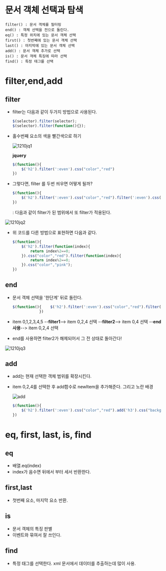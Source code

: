 # 문서 객체 선택과 탐색	

```
filter() : 문서 객체를 필터링
end() : 객체 선택을 전으로 돌린다.
eq() : 특정 위치에 있는 문서 객체 선택
first() : 첫번째에 있는 문서 객체 선택
last() : 마지막에 있는 문서 객체 선택
add() : 문서 객체 추가로 선택
is() : 문서 객체 특징에 따라 선택
find() : 특정 태그를 선택
```

# filter,end,add

## **filter**

- filter는 다음과 같이 두가지 방법으로 사용된다. 

  ```javascript
  $(selector).filter(selector);
  $(selector).filter(function(){});
  ```

- 홀수번째 요소의 색을 빨간색으로 하기

  

  ![1210jq1](https://user-images.githubusercontent.com/37058233/102013233-2a5a1b80-3d92-11eb-9e71-84372f0d003d.JPG)

  **jquery**

  ```javascript
  $(function(){
      $('h2').filter(':even').css("color","red")
  })
  ```

- 그렇다면, filter 를 두번 씌우면 어떻게 될까?

  ```javascript
  $(function(){
      $('h2').filter(':even').css("color","red").filter(':even').css("color","pink");
  })
  ```

   : 다음과 같이 filter가 된 범위에서 또 filter가 적용된다. 

![1210jq2](https://user-images.githubusercontent.com/37058233/102013228-2928ee80-3d92-11eb-9b20-8abea641e0e2.JPG)

- 위 코드를 다른 방법으로 표현하면 다음과 같다.

  ```javascript
  $(function(){
      $('h2').filter(function(index){
          return index%2==0;
      }).css("color","red").filter(function(index){
          return index%2==0;
      }).css("color","pink");
  })
  ```

## **end**

- 문서 객체 선택을 '한단계' 뒤로 돌린다.

  ```javascript
  $(function(){    $('h2').filter(':even').css("color","red").filter(':even').css("color","pink").end().css("background","yellow");
              })
  ```

- item 0,1,2,3,4,5 --**filter1**--> item 0,2,4 선택 --**filter2**--> item 0,4 선택 --**end사용**--> item 0,2,4 선택
- end를 사용하면 filter2가 해제되어서 그 전 상태로 돌아간다! 

![1210jq3](https://user-images.githubusercontent.com/37058233/102013543-36df7380-3d94-11eb-9ff8-63210fe19d8a.JPG)

## **add**

- add는 현재 선택한 객체 범위를 확장시킨다.

- item 0,2,4를 선택한 후 add함수로 newItem을 추가해준다. 그리고 노란 배경

  ![add](https://user-images.githubusercontent.com/37058233/102013949-950d5600-3d96-11eb-8dd4-b56bbf3c8a39.png)

  ```javascript
  $(function(){
      $('h2').filter(':even').css("color","red").add('h3').css("background","yellow");
  })
  ```

# eq, first, last, is, find

## **eq**

- 배열.eq(index)
- index가 음수면 뒤에서 부터 세서 반환한다.

## **first,last**

- 첫번째 요소, 마지막 요소 반환.

## **is**

- 문서 객체의 특징 판별
- 이벤트와 묶여서 잘 쓰인다.

## **find**

- 특정 태그를 선택한다. xml 문서에서 데이터를 추출하는데 많이 사용.